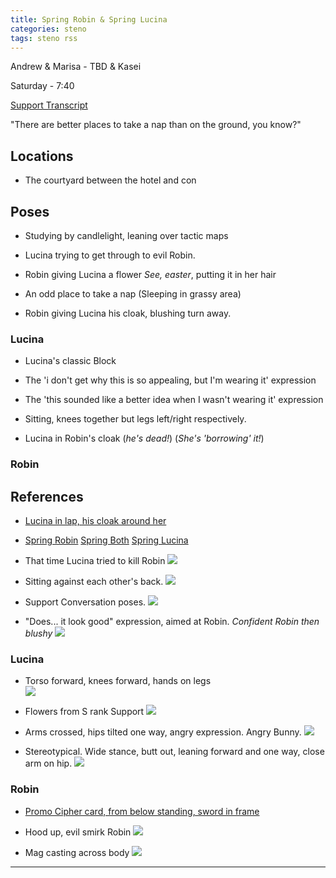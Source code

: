 ```yaml
---
title: Spring Robin & Spring Lucina
categories: steno
tags: steno rss
---
```


Andrew & Marisa - TBD & Kasei

Saturday - 7:40

[Support Transcript](http://fireemblem.wikia.com/wiki/Lucina/Supports#With_Male_Avatar)

"There are better places to take a nap than on the ground, you know?"

## Locations

* The courtyard between the hotel and con

## Poses

* Studying by candlelight, leaning over tactic maps

* Lucina trying to get through to evil Robin. 

* Robin giving Lucina a flower *See, easter*, putting it in her hair

* An odd place to take a nap (Sleeping in grassy area)

* Robin giving Lucina his cloak, blushing turn away.

### Lucina

* Lucina's classic Block

* The 'i don't get why this is so appealing, but I'm wearing it' expression

* The 'this sounded like a better idea when I wasn't wearing it' expression

* Sitting, knees together but legs left/right respectively. 

* Lucina in Robin's cloak (*he's dead!*) (*She's 'borrowing' it!*)

### Robin


## References

* [Lucina in lap, his cloak around her](https://safebooru.org//images/2143/9184f7e4488f06ca5b4d3af948400d4dcdb87338.jpg?2234139)

* [Spring Robin](http://i.imgur.com/yUJ0mMk.png) [Spring Both](https://68.media.tumblr.com/0900272c86e82b68c6f8950267e67fa9/tumblr_ooiqiidWsb1tmkirvo1_500.png) [Spring Lucina](https://www.dropbox.com/s/pe3evhcofh396ir/Mobile%20-%20Fire%20Emblem%20Heroes%20-%20Lucina%20Spring%20Festival.png?raw=1)

* That time Lucina tried to kill Robin ![](https://safebooru.org//images/2144/46a11d58667b1f54d0a5117da627de75f0c506cd.jpg?2234570)

* Sitting against each other's back. ![](https://safebooru.org//images/2143/731989193655be09f788c9c32fd045be427d12cc.jpg?2234203)

* Support Conversation poses. ![](https://i.ytimg.com/vi/PpcOx7vYWD4/maxresdefault.jpg)

* "Does... it look good" expression, aimed at Robin. *Confident Robin then blushy* ![](http://e-shuushuu.net/images/2010-08-05-311034.jpeg)

### Lucina

* Torso forward, knees forward, hands on legs <br/> ![](http://e-shuushuu.net/images/2015-06-01-739840.jpeg)

* Flowers from S rank Support ![](https://vignette4.wikia.nocookie.net/fireemblem/images/d/dd/Lucina_confession_artbook.png/revision/latest?cb=20160817194930)

* Arms crossed, hips tilted one way, angry expression. Angry Bunny.  ![](http://e-shuushuu.net/images/2010-12-05-350695.jpeg)

* Stereotypical. Wide stance, butt out, leaning forward and one way, close arm on hip.  ![](http://e-shuushuu.net/images/2007-06-09-58440.jpeg)

### Robin

* [Promo Cipher card, from below standing, sword in frame](https://serenesforest.net/wiki/images/thumb/5/5d/P01-015.jpg/232px-P01-015.jpg)

* Hood up, evil smirk Robin ![](https://safebooru.org//images/2133/c3f9e8901a24087748d574fbe8ccf6653e400ae3.png?2223623)

* Mag casting across body ![](https://safebooru.org//samples/2133/sample_34f9a9247012880593215b854bd1fe9cb30453c6.png?2223598)

---